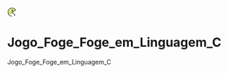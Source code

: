 <img src="https://github.com/marcospatton/Jogo_Foge_Foge_em_Linguagem_C/blob/main/fofo.svg" width="20" height="20"></a>

# Jogo_Foge_Foge_em_Linguagem_C
Jogo_Foge_Foge_em_Linguagem_C
